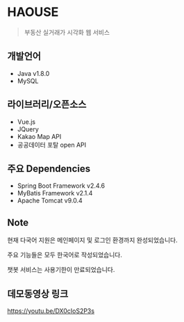 # HAOUSE
> 부동산 실거래가 시각화 웹 서비스

## 개발언어
- Java v1.8.0
- MySQL

## 라이브러리/오픈소스 
-	Vue.js
-	JQuery
- Kakao Map API
- 공공데이터 포탈 open API

## 주요 Dependencies
- Spring Boot Framework v2.4.6
- MyBatis Framework v2.1.4
- Apache Tomcat v9.0.4

## Note
현재 다국어 지원은 메인페이지 및 로그인 환경까지 완성되었습니다.

주요 기능들은 모두 한국어로 작성되었습니다.

챗봇 서비스는 사용기한이 만료되었습니다.

## 데모동영상 링크
https://youtu.be/DX0cIoS2P3s
